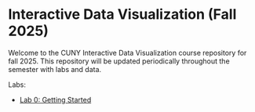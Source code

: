 # Interactive Data Visualization (Fall 2025)

Welcome to the CUNY Interactive Data Visualization course repository for fall 2025. This repository will be updated periodically throughout the semester with labs and data.

Labs:

- [Lab 0: Getting Started](/lab_0/readme)

